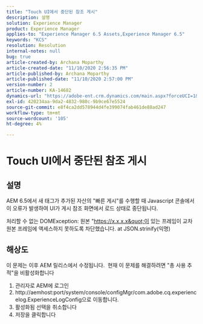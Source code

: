 ```yaml
---
title: "Touch UI에서 중단된 참조 게시"
description: 설명
solution: Experience Manager
product: Experience Manager
applies-to: "Experience Manager 6.5 Assets,Experience Manager 6.5"
keywords: "KCS"
resolution: Resolution
internal-notes: null
bug: true
article-created-by: Archana Moparthy
article-created-date: "11/10/2020 2:56:35 PM"
article-published-by: Archana Moparthy
article-published-date: "11/10/2020 2:57:00 PM"
version-number: 2
article-number: KA-14682
dynamics-url: "https://adobe-ent.crm.dynamics.com/main.aspx?forceUCI=1&pagetype=entityrecord&etn=knowledgearticle&id=a2eb8aeb-6423-eb11-a813-00224809820c"
exl-id: 420234aa-9da2-4832-980c-9b9ce67e5524
source-git-commit: e8f4ca2dd578944d4fe399074fab461de88ad247
workflow-type: tm+mt
source-wordcount: '105'
ht-degree: 4%

---
```


# Touch UI에서 중단된 참조 게시

## 설명

AEM 6.5에서 새 태그가 추가된 자산의 &quot;빠른 게시&quot;를 수행할 때 Javascript 콘솔에서 이 오류가 발생하여 UI가 게시 참조 화면에서 로드 상태로 중단됩니다.


처리할 수 없는 DOMException: 원본 &quot;https://x.x.x.x&quot;이 있는 프레임이 교차 원본 프레임에 액세스하지 못하도록 차단했습니다.
at JSON.strinify(익명)



## 해상도

이 문제는 이후 AEM 릴리스에서 수정됩니다.  현재 이 문제를 해결하려면 &quot;총 사용 추적&quot;을 비활성화합니다

1. 관리자로 AEM에 로그인
2. http://aemhost:port/system/console/configMgr/com.adobe.cq.experiencelog.ExperienceLogConfig으로 이동합니다.
3. 활성화됨 선택을 취소합니다
4. 저장을 클릭합니다
